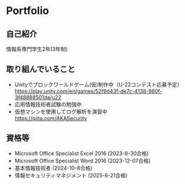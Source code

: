 # Portfolio

## 自己紹介
情報系専門学生2年(3年制)


## 取り組んでいること
- Unityでブロックワールドゲーム(仮)制作中（U-22コンテスト応募予定）<br>
  https://play.unity.com/en/games/52f9d43f-de7c-4138-980f-3f48888501da/u22
- 応用情報技術者試験の勉強中
- 仮想マシンを使用してログ解析を演習中 <br>
  https://qiita.com/AKASecurity
  
  
## 資格等
- Microsoft Office Specialist Excel 2016
  (2023-8-30合格)
- Microsoft Office Specialist Word 2016
  (2023-12-07合格)
- 基本情報技術者
  (2024-10-8合格)
- 情報セキュリティマネジメント
  (2025-6-21合格)
